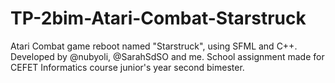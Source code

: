# TP-2bim-Atari-Combat-Starstruck
Atari Combat game reboot named "Starstruck", using SFML and C++. Developed by @nubyoli, @SarahSdSO and me. School assignment made for CEFET Informatics course junior's year second bimester.
